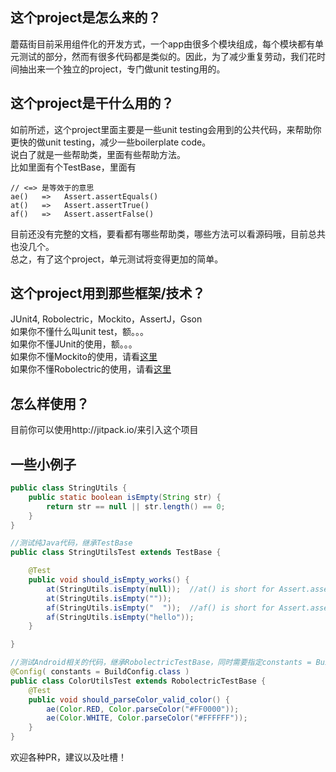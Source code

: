 
## 这个project是怎么来的？

蘑菇街目前采用组件化的开发方式，一个app由很多个模块组成，每个模块都有单元测试的部分，然而有很多代码都是类似的。因此，为了减少重复劳动，我们花时间抽出来一个独立的project，专门做unit testing用的。

## 这个project是干什么用的？

如前所述，这个project里面主要是一些unit testing会用到的公共代码，来帮助你更快的做unit testing，减少一些boilerplate code。  
说白了就是一些帮助类，里面有些帮助方法。  
比如里面有个TestBase，里面有

```
// <=> 是等效于的意思
ae()   =>   Assert.assertEquals()
at()   =>   Assert.assertTrue()
af()   =>   Assert.assertFalse()
```

目前还没有完整的文档，要看都有哪些帮助类，哪些方法可以看源码哦，目前总共也没几个。  
总之，有了这个project，单元测试将变得更加的简单。

## 这个project用到那些框架/技术？
JUnit4, Robolectric，Mockito，AssertJ，Gson  
如果你不懂什么叫unit test，额。。。  
如果你不懂JUnit的使用，额。。。  
如果你不懂Mockito的使用，请看[这里](http://www.vogella.com/tutorials/Mockito/article.html)  
如果你不懂Robolectric的使用，请看[这里](http://mitx.mobile.mogujie.org/topic/191/%E7%94%A8robolectric-%E5%9C%A8local-jvm%E4%B8%8A%E8%B7%91android-unit-test)


## 怎么样使用？
目前你可以使用http://jitpack.io/来引入这个项目
   
## 一些小例子

```java
public class StringUtils {
    public static boolean isEmpty(String str) {
        return str == null || str.length() == 0;
    }
}

//测试纯Java代码，继承TestBase
public class StringUtilsTest extends TestBase {

    @Test
    public void should_isEmpty_works() {
        at(StringUtils.isEmpty(null));	//at() is short for Assert.assertTrue()
        at(StringUtils.isEmpty("")); 
        af(StringUtils.isEmpty("  "));  //af() is short for Assert.assertFalse()
        af(StringUtils.isEmpty("hello"));  
    }

}

//测试Android相关的代码，继承RobolectricTestBase，同时需要指定constants = BuildConfig.class，不然的话，会报资源找不到的错误
@Config( constants = BuildConfig.class )
public class ColorUtilsTest extends RobolectricTestBase {
    @Test
    public void should_parseColor_valid_color() {
        ae(Color.RED, Color.parseColor("#FF0000"));
        ae(Color.WHITE, Color.parseColor("#FFFFFF"));
    }
}
```

欢迎各种PR，建议以及吐槽！